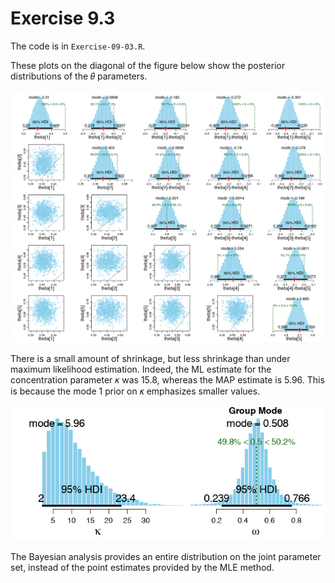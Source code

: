 # Exercise 9.3

The code is in `Exercise-09-03.R`.

These plots on the diagonal of the figure below show the posterior distributions of the 𝜃 parameters.

![thetas](Exercise-09-03PostTheta.png)

There is a small amount of shrinkage, but less shrinkage than under maximum likelihood estimation. Indeed, the ML estimate for the concentration parameter 𝜅 was 15.8, whereas the MAP estimate is 5.96. This is because the mode 1 prior on 𝜅 emphasizes smaller values.

![kappa](Exercise-09-03PostOmega.png)

The Bayesian analysis provides an entire distribution on the joint parameter set, instead of the point estimates provided by the MLE method.